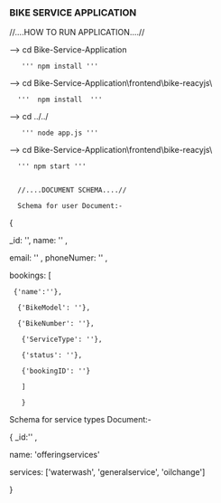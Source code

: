 ### BIKE SERVICE APPLICATION ###

//....HOW TO RUN APPLICATION....//

--> cd Bike-Service-Application

       ''' npm install '''

--> cd Bike-Service-Application\frontend\bike-reacyjs\

      '''  npm install  '''

--> cd ../../

       ''' node app.js '''

--> cd Bike-Service-Application\frontend\bike-reacyjs\


      ''' npm start '''
      
      
      //....DOCUMENT SCHEMA....//
      
      Schema for user Document:-
{

_id: '', name: '' ,

email: '' , phoneNumer: '' ,

bookings: [

     {'name':''},
     
      {'BikeModel': ''},
      
      {'BikeNumber': ''},
      
       {'ServiceType': ''},
       
       {'status': ''},
       
       {'bookingID': ''}
       
       ]
       
       }

Schema for service types Document:-

{
_id:'' ,

name: 'offeringservices' 

services: ['waterwash', 'generalservice', 'oilchange']

}



